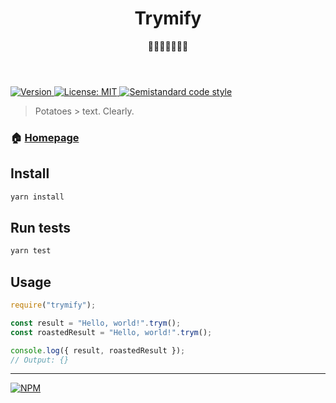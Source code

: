 <header>
  <h1 align="center">Trymify</h1>
  <p align="center">🥔🥔🥔🥔🥔🥔🥔</p>
</header>
<p>
  <a href="https://www.npmjs.com/package/trymify" target="_blank">
    <img alt="Version" src="https://img.shields.io/npm/v/trymify.svg">
  </a>
  <a href="#" target="_blank">
    <img alt="License: MIT" src="https://img.shields.io/badge/License-MIT-yellow.svg" />
  </a>
  <a href="https://github.com/standard/semistandard" target="_blank">
    <img alt="Semistandard code style" src="https://img.shields.io/badge/code%20style-semistandard-brightgreen.svg" />
  </a>
</p>

> Potatoes > text. Clearly.

### 🏠 [Homepage](https://trymify.com)

## Install

```sh
yarn install
```

## Run tests

```sh
yarn test
```

## Usage

```javascript
require("trymify");

const result = "Hello, world!".trym();
const roastedResult = "Hello, world!".trym();

console.log({ result, roastedResult });
// Output: {}
```

---

[![NPM](https://nodei.co/npm/trymify.png)](https://nodei.co/npm/trymify/)
